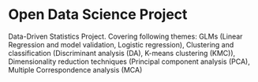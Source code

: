# Open Data Science Project

Data-Driven Statistics Project. Covering following themes: GLMs (Linear Regression and model validation, Logistic regression), Clustering and classification (Discriminant analysis (DA), K-means clustering (KMC)), Dimensionality reduction techniques (Principal component analysis (PCA), Multiple Correspondence analysis (MCA)
